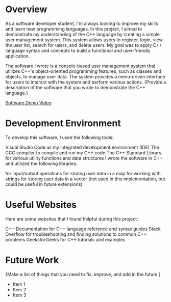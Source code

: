 # Overview

As a software developer student, I'm always looking to improve my skills and learn new programming languages. 
In this project, I aimed to demonstrate my understanding of the C++ language by creating a simple user management system. 
This system allows users to register, login, view the user list, search for users, and delete users. 
My goal was to apply C++ language syntax and concepts to build a functional and user-friendly application.

The software I wrote is a console-based user management system that utilizes C++'s object-oriented programming features, such as classes and objects, to manage user data. 
The system provides a menu-driven interface for users to interact with the system and perform various actions.
{Provide a description of the software that you wrote to demonstrate the C++ language.}

[Software Demo Video]([http://youtube.link.goes.here](https://youtu.be/tgltKAhrw4o?si=dl8dBYnmSKIDZleq))

# Development Environment

To develop this software, I used the following tools:

Visual Studio Code as my integrated development environment (IDE)
The GCC compiler to compile and run my C++ code
The C++ Standard Library for various utility functions and data structures
I wrote the software in C++ and utilized the following libraries:

<iostream> for input/output operations
<map> for storing user data in a map
<string> for working with strings
<vector> for storing user data in a vector (not used in this implementation, but could be useful in future extensions)
# Useful Websites

Here are some websites that I found helpful during this project:

C++ Documentation for C++ language reference and syntax guides
Stack Overflow for troubleshooting and finding solutions to common C++ problems
GeeksforGeeks for C++ tutorials and examples
# Future Work

{Make a list of things that you need to fix, improve, and add in the future.}

- Item 1
- Item 2
- Item 3
